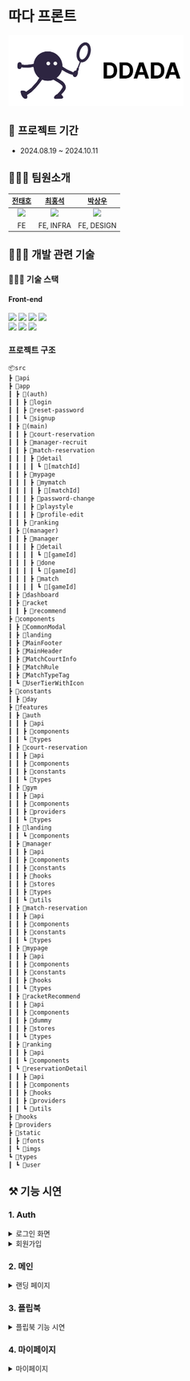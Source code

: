 # 따다 프론트

<img src="docs/images/logo.png" alt="따다" width="350" />

## 📅 **프로젝트 기간**

- 2024.08.19 ~ 2024.10.11

## 🙇🏻‍♂️ **팀원소개**

<div align="center">
  
| [전태호](https://github.com/Taehororo) | [최홍석](https://github.com/k-redstone) | [박상우](https://github.com/coolfin) |
| :-----------------------------------: | :-----------------------------------: | :----------------------------------: | 
|<img src="docs/images/profile/taeho.png" width="100">|<img src="docs/images/profile/hongseok.png" width="100">|<img src="docs/images/profile/sangwoo.png" width="100">|
|                  FE                  |              FE, INFRA              |          FE, DESIGN          |

</div>

## 🧑🏻‍💻 개발 관련 기술

### 👩🏻‍🔧 **기술 스택**

#### **Front-end**

<div align=left>
  <img src="https://img.shields.io/badge/TypeScript-3178C6?style=for-the-badge&amp;logo=typeScript&amp;logoColor=white" height="35"> 
  <img src="https://img.shields.io/badge/react-61DAFB?style=for-the-badge&amp;logo=react&amp;logoColor=black" height="35">
  <img src="https://img.shields.io/badge/zustand-FFFFFF?style=for-the-badge&amp;logo=zustand&amp;" height="35"> 
  <img src="https://img.shields.io/badge/Axios-5A29E4?style=for-the-badge&amp;logo=axios&amp;logoColor=white" height="35">
  <br/>
  <img src="https://img.shields.io/badge/eslint-4B32C3?style=for-the-badge&amp;logo=eslint&amp;logoColor=white" height="35">
  <img src="https://img.shields.io/badge/html5-E34F26?style=for-the-badge&amp;logo=html5&amp;logoColor=white" height="35"> 
  <img src="https://img.shields.io/badge/tailwind-06B6D4?style=for-the-badge&amp;logo=tailwindcss&amp;logoColor=white" height="35"> 
</div>

### 프로젝트 구조

```
📦src
┣ 📂api
┣ 📂app
┃ ┣ 📂(auth)
┃ ┃ ┣ 📂login
┃ ┃ ┣ 📂reset-password
┃ ┃ ┗ 📂signup
┃ ┣ 📂(main)
┃ ┃ ┣ 📂court-reservation
┃ ┃ ┣ 📂manager-recruit
┃ ┃ ┣ 📂match-reservation
┃ ┃ ┃ ┣ 📂detail
┃ ┃ ┃ ┃ ┗ 📂[matchId]
┃ ┃ ┣ 📂mypage
┃ ┃ ┃ ┣ 📂mymatch
┃ ┃ ┃ ┃ ┣ 📂[matchId]
┃ ┃ ┃ ┣ 📂password-change
┃ ┃ ┃ ┣ 📂playstyle
┃ ┃ ┃ ┣ 📂profile-edit
┃ ┃ ┣ 📂ranking
┃ ┣ 📂(manager)
┃ ┃ ┣ 📂manager
┃ ┃ ┃ ┣ 📂detail
┃ ┃ ┃ ┃ ┗ 📂[gameId]
┃ ┃ ┃ ┣ 📂done
┃ ┃ ┃ ┃ ┗ 📂[gameId]
┃ ┃ ┃ ┣ 📂match
┃ ┃ ┃ ┃ ┗ 📂[gameId]
┃ ┣ 📂dashboard
┃ ┣ 📂racket
┃ ┃ ┣ 📂recommend
┣ 📂components
┃ ┣ 📂CommonModal
┃ ┣ 📂landing
┃ ┣ 📂MainFooter
┃ ┣ 📂MainHeader
┃ ┣ 📂MatchCourtInfo
┃ ┣ 📂MatchRule
┃ ┣ 📂MatchTypeTag
┃ ┗ 📂UserTierWithIcon
┣ 📂constants
┃ ┣ 📂day
┣ 📂features
┃ ┣ 📂auth
┃ ┃ ┣ 📂api
┃ ┃ ┣ 📂components
┃ ┃ ┗ 📂types
┃ ┣ 📂court-reservation
┃ ┃ ┣ 📂api
┃ ┃ ┣ 📂components
┃ ┃ ┣ 📂constants
┃ ┃ ┗ 📂types
┃ ┣ 📂gym
┃ ┃ ┣ 📂api
┃ ┃ ┣ 📂components
┃ ┃ ┣ 📂providers
┃ ┃ ┗ 📂types
┃ ┣ 📂landing
┃ ┃ ┗ 📂components
┃ ┣ 📂manager
┃ ┃ ┣ 📂api
┃ ┃ ┣ 📂components
┃ ┃ ┣ 📂constants
┃ ┃ ┣ 📂hooks
┃ ┃ ┣ 📂stores
┃ ┃ ┣ 📂types
┃ ┃ ┗ 📂utils
┃ ┣ 📂match-reservation
┃ ┃ ┣ 📂api
┃ ┃ ┣ 📂components
┃ ┃ ┣ 📂constants
┃ ┃ ┗ 📂types
┃ ┣ 📂mypage
┃ ┃ ┣ 📂api
┃ ┃ ┣ 📂components
┃ ┃ ┣ 📂constants
┃ ┃ ┣ 📂hooks
┃ ┃ ┗ 📂types
┃ ┣ 📂racketRecommend
┃ ┃ ┣ 📂api
┃ ┃ ┣ 📂components
┃ ┃ ┣ 📂dummy
┃ ┃ ┣ 📂stores
┃ ┃ ┗ 📂types
┃ ┣ 📂ranking
┃ ┃ ┣ 📂api
┃ ┃ ┗ 📂components
┃ ┗ 📂reservationDetail
┃ ┃ ┣ 📂api
┃ ┃ ┣ 📂components
┃ ┃ ┣ 📂hooks
┃ ┃ ┣ 📂providers
┃ ┃ ┗ 📂utils
┣ 📂hooks
┣ 📂providers
┣ 📂static
┃ ┣ 📂fonts
┃ ┗ 📂imgs
┗ 📂types
┃ ┗ 📂user
```

## ⚒️ **기능 시연**

### 1. Auth

<details>
<summary>로그인 화면</summary>  
<img src="docs/images/auth/login.png" height="300" width="200">
</details>
<details>
<summary>회원가입</summary>  
<img src="docs/images/auth/signup.gif" height="300" width="200">
</details>

### 2. 메인

<details>
<summary>랜딩 페이지</summary>
<img src="docs/images/main/landing.gif" width="500">
</details>

### 3. 플립북

<details>
<summary>플립북 기능 시연</summary>
플립북 기능에 관련된 화면들입니다:
- **01 안내문 모달**  
  플립북의 안내문 모달 화면입니다.  
  <img src="docs/images/project/flipbook01.png" width="500">
- **02 친구 초대**  
  친구를 초대하는 화면입니다.  
  <img src="docs/images/project/flipbook02.png" width="500">
- **03 배경 선택**  
  플립북의 배경을 선택하는 화면입니다.  
  <img src="docs/images/project/flipbook_background.png" width="500">
- **04 플립북 제작**  
  플립북을 제작하는 화면입니다.  
  <img src="docs/images/project/flipbook_make.png" width="500">
</details>

### 4. 마이페이지

<details>
<summary>마이페이지</summary>
마이페이지의 디자인을 보여줍니다.  
<img src="docs/images/project/mypage.png" width="500">
</details>
